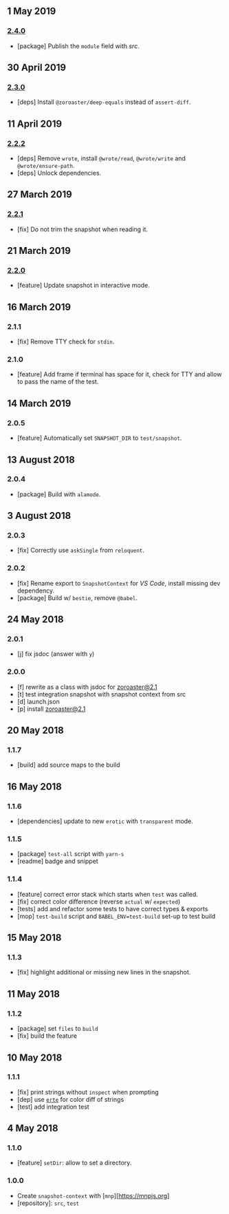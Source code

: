 ## 1 May 2019

### [2.4.0](https://github.com/contexttesting/snapshot-context/compare/v2.3.0...v2.4.0)

- [package] Publish the `module` field with _src_.

## 30 April 2019

### [2.3.0](https://github.com/contexttesting/snapshot-context/compare/v2.2.2...v2.3.0)

- [deps] Install `@zoroaster/deep-equals` instead of `assert-diff`.

## 11 April 2019

### [2.2.2](https://github.com/contexttesting/snapshot-context/compare/v2.2.1...v2.2.2)

- [deps] Remove `wrote`, install `@wrote/read`, `@wrote/write` and `@wrote/ensure-path`.
- [deps] Unlock dependencies.

## 27 March 2019

### [2.2.1](https://github.com/contexttesting/snapshot-context/compare/v2.2.0...v2.2.1)

- [fix] Do not trim the snapshot when reading it.

## 21 March 2019

### [2.2.0](https://github.com/contexttesting/snapshot-context/compare/v2.1.1...v2.2.0)

- [feature] Update snapshot in interactive mode.

## 16 March 2019

### 2.1.1

- [fix] Remove TTY check for `stdin`.

### 2.1.0

- [feature] Add frame if terminal has space for it, check for TTY and allow to pass the name of the test.

## 14 March 2019

### 2.0.5

- [feature] Automatically set `SNAPSHOT_DIR` to `test/snapshot`.

## 13 August 2018

### 2.0.4

- [package] Build with `alamode`.

## 3 August 2018

### 2.0.3

- [fix] Correctly use `askSingle` from `reloquent`.

### 2.0.2

- [fix] Rename export to `SnapshotContext` for _VS Code_, install missing dev dependency.
- [package] Build w/ `bestie`, remove `@babel`.

## 24 May 2018

### 2.0.1

- [j] fix jsdoc (answer with `y`)

### 2.0.0

- [f] rewrite as a class with jsdoc for zoroaster@2.1
- [t] test integration snapshot with snapshot context from src
- [d] launch.json
- [p] install zoroaster@2.1

## 20 May 2018

### 1.1.7

- [build] add source maps to the build

## 16 May 2018

### 1.1.6

- [dependencies] update to new `erotic` with `transparent` mode.

### 1.1.5

- [package] `test-all` script with `yarn-s`
- [readme] badge and snippet

### 1.1.4

- [feature] correct error stack which starts when `test` was called.
- [fix] correct color difference (reverse `actual` w/ `expected`)
- [tests] add and refactor some tests to have correct types & exports
- [mop] `test-build` script and `BABEL_ENV=test-build` set-up to test build

## 15 May 2018

### 1.1.3

- [fix] highlight additional or missing new lines in the snapshot.

## 11 May 2018

### 1.1.2

- [package] set `files` to `build`
- [fix] build the feature

## 10 May 2018

### 1.1.1

- [fix] print strings without `inspect` when prompting
- [dep] use [`erte`](https://artdeco.bz/erte) for color diff of strings
- [test] add integration test

## 4 May 2018

### 1.1.0

- [feature] `setDir`: allow to set a directory.

### 1.0.0

- Create `snapshot-context` with [`mnp`][https://mnpjs.org]
- [repository]: `src`, `test`
